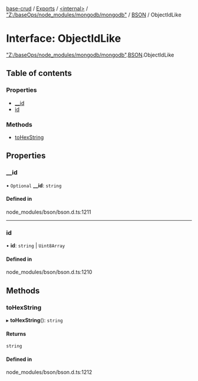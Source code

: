 [base-crud](../README.md) / [Exports](../modules.md) / [\<internal\>](../modules/internal_.md) / ["Z:/baseOps/node\_modules/mongodb/mongodb"](../modules/internal_._Z__baseOps_node_modules_mongodb_mongodb_.md) / [BSON](../modules/internal_._Z__baseOps_node_modules_mongodb_mongodb_.BSON.md) / ObjectIdLike

# Interface: ObjectIdLike

["Z:/baseOps/node\_modules/mongodb/mongodb"](../modules/internal_._Z__baseOps_node_modules_mongodb_mongodb_.md).[BSON](../modules/internal_._Z__baseOps_node_modules_mongodb_mongodb_.BSON.md).ObjectIdLike

## Table of contents

### Properties

- [\_\_id](internal_._Z__baseOps_node_modules_mongodb_mongodb_.BSON.ObjectIdLike.md#__id)
- [id](internal_._Z__baseOps_node_modules_mongodb_mongodb_.BSON.ObjectIdLike.md#id)

### Methods

- [toHexString](internal_._Z__baseOps_node_modules_mongodb_mongodb_.BSON.ObjectIdLike.md#tohexstring)

## Properties

### \_\_id

• `Optional` **\_\_id**: `string`

#### Defined in

node_modules/bson/bson.d.ts:1211

___

### id

• **id**: `string` \| `Uint8Array`

#### Defined in

node_modules/bson/bson.d.ts:1210

## Methods

### toHexString

▸ **toHexString**(): `string`

#### Returns

`string`

#### Defined in

node_modules/bson/bson.d.ts:1212

